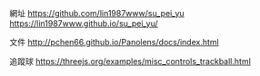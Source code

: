 ﻿網址
https://github.com/lin1987www/su_pei_yu
https://lin1987www.github.io/su_pei_yu/

文件
http://pchen66.github.io/Panolens/docs/index.html

追蹤球
https://threejs.org/examples/misc_controls_trackball.html
